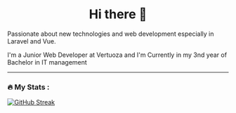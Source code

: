 
<h1 align="center">  Hi there 👋</h1>
 
Passionate about new technologies and web development especially in Laravel and Vue. 

I'm a Junior Web Developer at Vertuoza and I'm Currently in my 3nd year of Bachelor in IT management

---

### :fire: My Stats :

[![GitHub Streak](http://github-readme-streak-stats.herokuapp.com?user=RomainM27&theme=dark&background=000000)](https://git.io/streak-stats)
<!-- if you want to see my projects : [My github page](https://github.com/RomainM27/AllProject_Romain-Mathieu) -->
<!--
**RomainM27/RomainM27** is a ✨ _special_ ✨ repository because its `README.md` (this file) appears on your GitHub profile.

Here are some ideas to get you started:

- 🔭 I’m currently working on ...
- 🌱 I’m currently learning ...
- 👯 I’m looking to collaborate on ...
- 🤔 I’m looking for help with ...
- 💬 Ask me about ...
- 📫 How to reach me: ...
- 😄 Pronouns: ...
- ⚡ Fun fact: ...
-->
